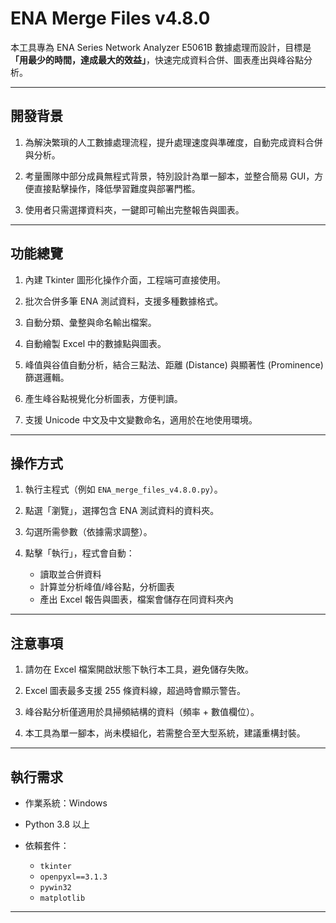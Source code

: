 # ENA Merge Files v4.8.0

本工具專為 ENA Series Network Analyzer E5061B 數據處理而設計，目標是 **「用最少的時間，達成最大的效益」**，快速完成資料合併、圖表產出與峰谷點分析。

---

## 開發背景

1. 為解決繁瑣的人工數據處理流程，提升處理速度與準確度，自動完成資料合併與分析。

2. 考量團隊中部分成員無程式背景，特別設計為單一腳本，並整合簡易 GUI，方便直接點擊操作，降低學習難度與部署門檻。

3. 使用者只需選擇資料夾，一鍵即可輸出完整報告與圖表。

---

## 功能總覽

1. 內建 Tkinter 圖形化操作介面，工程端可直接使用。

2. 批次合併多筆 ENA 測試資料，支援多種數據格式。

3. 自動分類、彙整與命名輸出檔案。

4. 自動繪製 Excel 中的數據點與圖表。

5. 峰值與谷值自動分析，結合三點法、距離 (Distance) 與顯著性 (Prominence) 篩選邏輯。

6. 產生峰谷點視覺化分析圖表，方便判讀。

7. 支援 Unicode 中文及中文變數命名，適用於在地使用環境。

---

## 操作方式

1. 執行主程式（例如 `ENA_merge_files_v4.8.0.py`）。

2. 點選「瀏覽」，選擇包含 ENA 測試資料的資料夾。

3. 勾選所需參數（依據需求調整）。

4. 點擊「執行」，程式會自動：
   - 讀取並合併資料
   - 計算並分析峰值/峰谷點，分析圖表
   - 產出 Excel 報告與圖表，檔案會儲存在同資料夾內

---

## 注意事項

1. 請勿在 Excel 檔案開啟狀態下執行本工具，避免儲存失敗。

2. Excel 圖表最多支援 255 條資料線，超過時會顯示警告。

3. 峰谷點分析僅適用於具掃頻結構的資料（頻率 + 數值欄位）。

4. 本工具為單一腳本，尚未模組化，若需整合至大型系統，建議重構封裝。

---

## 執行需求

- 作業系統：Windows

- Python 3.8 以上

- 依賴套件：
  - `tkinter`
  - `openpyxl==3.1.3`
  - `pywin32`
  - `matplotlib`

---

